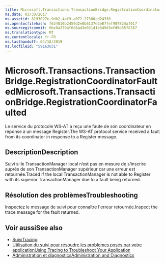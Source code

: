```yaml
---
title: Microsoft.Transactions.TransactionBridge.RegistrationCoordinatorFaulted
ms.date: 03/30/2017
ms.assetid: 8193027e-9db2-4af9-a072-27300cd24330
ms.openlocfilehash: f634816b2459d2e0b6137e2e87fef907824af017
ms.sourcegitcommit: 0be8a279af6d8a43e03141e349d3efd5d35f8767
ms.translationtype: MT
ms.contentlocale: fr-FR
ms.lasthandoff: 04/18/2019
ms.locfileid: "59163031"
---
```

# <a name="microsofttransactionstransactionbridgeregistrationcoordinatorfaulted"></a><span data-ttu-id="38eb3-102">Microsoft.Transactions.TransactionBridge.RegistrationCoordinatorFaulted</span><span class="sxs-lookup"><span data-stu-id="38eb3-102">Microsoft.Transactions.TransactionBridge.RegistrationCoordinatorFaulted</span></span>
<span data-ttu-id="38eb3-103">Le service du protocole WS-AT a reçu une faute de son coordinateur en réponse à un message Register.</span><span class="sxs-lookup"><span data-stu-id="38eb3-103">The WS-AT protocol service received a fault from its coordinator in response to a Register message.</span></span>  
  
## <a name="description"></a><span data-ttu-id="38eb3-104">Description</span><span class="sxs-lookup"><span data-stu-id="38eb3-104">Description</span></span>  
 <span data-ttu-id="38eb3-105">Suivi si le TransactionManager local n’est pas en mesure de s’inscrire auprès de son TransactionManager supérieur car une erreur est retournée.</span><span class="sxs-lookup"><span data-stu-id="38eb3-105">Traced if the local TransactionManager is not able to Register with its superior TransactionManager due to a fault being returned.</span></span>  
  
## <a name="troubleshooting"></a><span data-ttu-id="38eb3-106">Résolution des problèmes</span><span class="sxs-lookup"><span data-stu-id="38eb3-106">Troubleshooting</span></span>  
 <span data-ttu-id="38eb3-107">Inspectez le message de suivi pour connaître l'erreur retournée.</span><span class="sxs-lookup"><span data-stu-id="38eb3-107">Inspect the trace message for the fault returned.</span></span>  
  
## <a name="see-also"></a><span data-ttu-id="38eb3-108">Voir aussi</span><span class="sxs-lookup"><span data-stu-id="38eb3-108">See also</span></span>

- [<span data-ttu-id="38eb3-109">Suivi</span><span class="sxs-lookup"><span data-stu-id="38eb3-109">Tracing</span></span>](../../../../../docs/framework/wcf/diagnostics/tracing/index.md)
- [<span data-ttu-id="38eb3-110">Utilisation du suivi pour résoudre les problèmes posés par votre application</span><span class="sxs-lookup"><span data-stu-id="38eb3-110">Using Tracing to Troubleshoot Your Application</span></span>](../../../../../docs/framework/wcf/diagnostics/tracing/using-tracing-to-troubleshoot-your-application.md)
- [<span data-ttu-id="38eb3-111">Administration et diagnostics</span><span class="sxs-lookup"><span data-stu-id="38eb3-111">Administration and Diagnostics</span></span>](../../../../../docs/framework/wcf/diagnostics/index.md)
